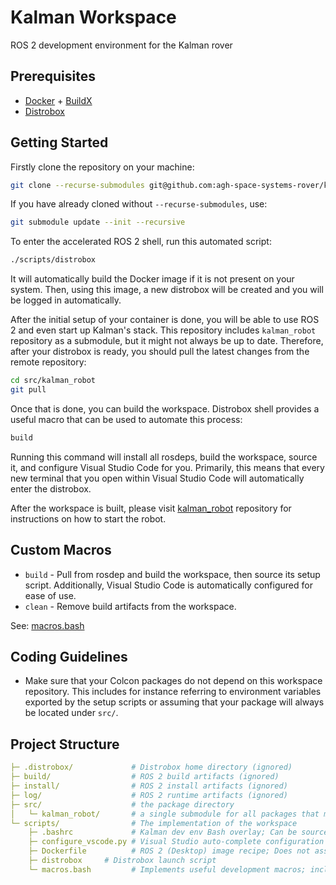 # Kalman Workspace

ROS 2 development environment for the Kalman rover

## Prerequisites

- [Docker](https://www.docker.com/) + [BuildX](https://github.com/docker/buildx)
- [Distrobox](https://github.com/89luca89/distrobox)

## Getting Started

Firstly clone the repository on your machine:
```bash
git clone --recurse-submodules git@github.com:agh-space-systems-rover/kalman_ws.git
```

If you have already cloned without `--recurse-submodules`, use:
```bash
git submodule update --init --recursive
```

To enter the accelerated ROS 2 shell, run this automated script:
```bash
./scripts/distrobox
```
It will automatically build the Docker image if it is not present on your system.
Then, using this image, a new distrobox will be created and you will be logged in automatically.

After the initial setup of your container is done, you will be able to use ROS 2 and even start up Kalman's stack.
This repository includes `kalman_robot` repository as a submodule, but it might not always be up to date.
Therefore, after your distrobox is ready, you should pull the latest changes from the remote repository:

```bash
cd src/kalman_robot
git pull
```

Once that is done, you can build the workspace. Distrobox shell provides a useful macro that can be used to automate this process:
```bash
build
```
Running this command will install all rosdeps, build the workspace, source it, and configure Visual Studio Code for you.
Primarily, this means that every new terminal that you open within Visual Studio Code will automatically enter the distrobox.

After the workspace is built, please visit [kalman_robot](https://github.com/agh-space-systems-rover/kalman_robot) repository for instructions on how to start the robot.

## Custom Macros

- `build` - Pull from rosdep and build the workspace, then source its setup script. Additionally, Visual Studio Code is automatically configured for ease of use.
- `clean` - Remove build artifacts from the workspace.

See: [macros.bash](/scripts/macros.bash)

## Coding Guidelines

- Make sure that your Colcon packages do not depend on this workspace repository. This includes for instance referring to environment variables exported by the setup scripts or assuming that your package will always be located under `src/`.

## Project Structure

```yaml
├─ .distrobox/             # Distrobox home directory (ignored)
├─ build/                  # ROS 2 build artifacts (ignored)
├─ install/                # ROS 2 install artifacts (ignored)
├─ log/                    # ROS 2 runtime artifacts (ignored)
├─ src/                    # the package directory
│   └─ kalman_robot/       # a single submodule for all packages that make up Kalman's software stack
└─ scripts/                # The implementation of the workspace
    ├─ .bashrc             # Kalman dev env Bash overlay; Can be sourced both from Distrobox or from a standalone system.
    ├─ configure_vscode.py # Visual Studio auto-complete configuration script; called from macros.bash
    ├─ Dockerfile          # ROS 2 (Desktop) image recipe; Does not assume Distrobox.
    ├─ distrobox     # Distrobox launch script
    └─ macros.bash         # Implements useful development macros; included by .bashrc
```
